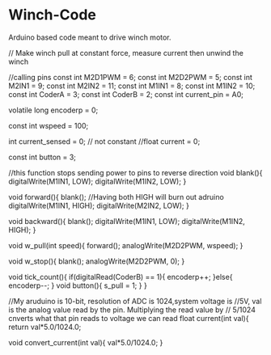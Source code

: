# Winch-Code
Arduino based code meant to drive winch motor.

// Make winch pull at constant force, measure current then unwind the winch



//calling pins
const int M2D1PWM = 6;
const int M2D2PWM = 5;
const int M2IN1 = 9;
const int M2IN2 = 11;
const int M1IN1 = 8;
const int M1IN2 = 10;
const int CoderA = 3;
const int CoderB = 2;
const int current_pin = A0;


volatile long encoderp = 0;

const int wspeed = 100;

int current_sensed = 0; // not constant
//float current = 0;

const int button = 3;

//this function stops sending power to pins to reverse direction
void blank(){
  digitalWrite(M1IN1, LOW);
  digitalWrite(M1IN2, LOW);
}

void forward(){
  blank();
  //Having both HIGH will burn out adruino
  digitalWrite(M1IN1, HIGH);
  digitalWrite(M2IN2, LOW);
}

void backward(){
  blank();
  digitalWrite(M1IN1, LOW);
  digitalWrite(M1IN2, HIGH);
}

void w_pull(int speed){
  forward();
  analogWrite(M2D2PWM, wspeed);
}

void w_stop(){
  blank();
  analogWrite(M2D2PWM, 0);
}

void tick_count(){
  if(digitalRead(CoderB) == 1){
    encoderp++;
  }else{
    encoderp--;
  }
  void button(){
  s_pull = 1;
}
}


//My aruduino is 10-bit, resolution of ADC is 1024,system voltage is 
//5V, val is the analog value read by the pin. Multiplying the read value by 
// 5/1024 cnverts what that pin reads to voltage we can read
float current(int val){
  return val*5.0/1024.0;

 void convert_current(int val){
  val*5.0/1024.0;
 } 
 
